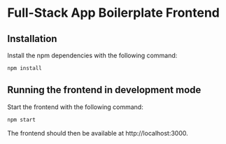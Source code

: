# Full-Stack App Boilerplate Frontend

## Installation

Install the npm dependencies with the following command:

```sh
npm install
```

## Running the frontend in development mode

Start the frontend with the following command:

```sh
npm start
```

The frontend should then be available at http://localhost:3000.
